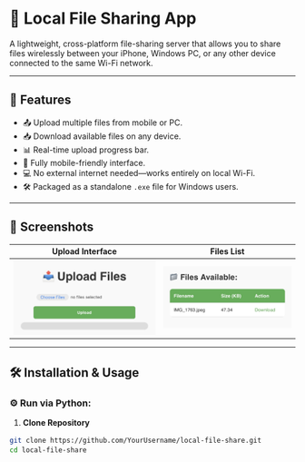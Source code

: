 # 📂 Local File Sharing App

A lightweight, cross-platform file-sharing server that allows you to share files wirelessly between your iPhone, Windows PC, or any other device connected to the same Wi-Fi network.

---

## 🚀 Features

- 📤 Upload multiple files from mobile or PC.
- 📥 Download available files on any device.
- 📊 Real-time upload progress bar.
- 📱 Fully mobile-friendly interface.
- 💻 No external internet needed—works entirely on local Wi-Fi.
- 🛠️ Packaged as a standalone `.exe` file for Windows users.
  
---

## 📸 Screenshots

| Upload Interface                   | Files List                      |
|------------------------------------|---------------------------------|
| ![Upload](screenshots/upload.jpeg) | ![List](screenshots/files.jpeg) |

---

## 🛠️ Installation & Usage

### ⚙️ Run via Python:

1. **Clone Repository**

```bash
git clone https://github.com/YourUsername/local-file-share.git
cd local-file-share
